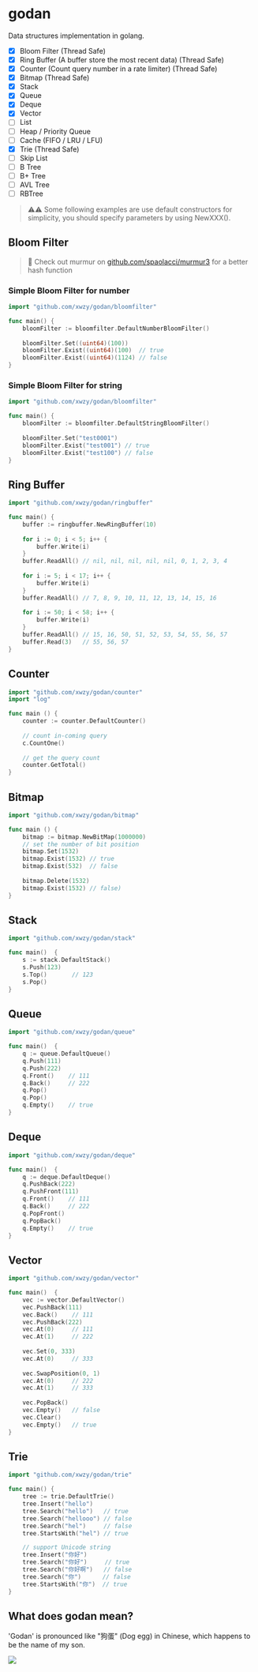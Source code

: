 # godan
Data structures implementation in golang.

- [x] Bloom Filter (Thread Safe)
- [x] Ring Buffer (A buffer store the most recent data) (Thread Safe)
- [x] Counter (Count query number in a rate limiter) (Thread Safe)
- [x] Bitmap (Thread Safe)
- [x] Stack
- [x] Queue
- [x] Deque
- [x] Vector
- [ ] List
- [ ] Heap / Priority Queue
- [ ] Cache (FIFO / LRU / LFU)
- [x] Trie (Thread Safe)
- [ ] Skip List
- [ ] B Tree
- [ ] B+ Tree
- [ ] AVL Tree
- [ ] RBTree

> ⚠️⚠️ Some following examples are use default constructors for simplicity, you should specify parameters by using NewXXX().  

## Bloom Filter
> 🚀 Check out murmur on [github.com/spaolacci/murmur3](github.com/spaolacci/murmur3) for a better hash function

### Simple Bloom Filter for number
```go
import "github.com/xwzy/godan/bloomfilter"

func main() {
    bloomFilter := bloomfilter.DefaultNumberBloomFilter()
    
    bloomFilter.Set((uint64)(100))
    bloomFilter.Exist((uint64)(100)  // true
    bloomFilter.Exist((uint64)(1124) // false
}
```

### Simple Bloom Filter for string
```go
import "github.com/xwzy/godan/bloomfilter"

func main() {
    bloomFilter := bloomfilter.DefaultStringBloomFilter()
    
    bloomFilter.Set("test0001")
    bloomFilter.Exist("test001") // true
    bloomFilter.Exist("test100") // false
}
```

## Ring Buffer
```go
import "github.com/xwzy/godan/ringbuffer"

func main() {
    buffer := ringbuffer.NewRingBuffer(10)
    
    for i := 0; i < 5; i++ {
        buffer.Write(i)
    }
    buffer.ReadAll() // nil, nil, nil, nil, nil, 0, 1, 2, 3, 4
    
    for i := 5; i < 17; i++ {
        buffer.Write(i)
    }
    buffer.ReadAll() // 7, 8, 9, 10, 11, 12, 13, 14, 15, 16
    
    for i := 50; i < 58; i++ {
        buffer.Write(i)
    }
    buffer.ReadAll() // 15, 16, 50, 51, 52, 53, 54, 55, 56, 57
    buffer.Read(3)   // 55, 56, 57
}
```

## Counter
```go
import "github.com/xwzy/godan/counter"
import "log"

func main () {
    counter := counter.DefaultCounter()
    
    // count in-coming query
    c.CountOne()
    
    // get the query count
    counter.GetTotal()
}
```

## Bitmap
```go
import "github.com/xwzy/godan/bitmap"

func main () {
    bitmap := bitmap.NewBitMap(1000000) 
    // set the number of bit position
    bitmap.Set(1532)
    bitmap.Exist(1532) // true
    bitmap.Exist(532)  // false
    
    bitmap.Delete(1532)
    bitmap.Exist(1532) // false)
}
```

## Stack
```go
import "github.com/xwzy/godan/stack"

func main()  {
    s := stack.DefaultStack()
    s.Push(123)
    s.Top()       // 123
    s.Pop()
}
```

## Queue
```go
import "github.com/xwzy/godan/queue"

func main()  {
    q := queue.DefaultQueue()
    q.Push(111)
    q.Push(222)
    q.Front()    // 111
    q.Back()     // 222
    q.Pop()
    q.Pop()
    q.Empty()    // true
}
```

## Deque
```go
import "github.com/xwzy/godan/deque"

func main()  {
    q := deque.DefaultDeque()
    q.PushBack(222)
    q.PushFront(111)
    q.Front()    // 111
    q.Back()     // 222
    q.PopFront()
    q.PopBack()
    q.Empty()    // true
}
```

## Vector
```go
import "github.com/xwzy/godan/vector"

func main()  {
    vec := vector.DefaultVector()
    vec.PushBack(111)
    vec.Back()    // 111
    vec.PushBack(222)
    vec.At(0)     // 111
    vec.At(1)     // 222
    
    vec.Set(0, 333)
    vec.At(0)     // 333
    
    vec.SwapPosition(0, 1)
    vec.At(0)     // 222
    vec.At(1)     // 333
    
    vec.PopBack()
    vec.Empty()   // false
    vec.Clear()
    vec.Empty()   // true
}
```

## Trie
```go
import "github.com/xwzy/godan/trie"

func main() {
    tree := trie.DefaultTrie()
    tree.Insert("hello")
    tree.Search("hello")   // true
    tree.Search("hellooo") // false
    tree.Search("hel")     // false
    tree.StartsWith("hel") // true

    // support Unicode string
    tree.Insert("你好")
    tree.Search("你好")     // true
    tree.Search("你好啊")   // false
    tree.Search("你")      // false
    tree.StartsWith("你")  // true
}
```

## What does godan mean?
'Godan' is pronounced like "狗蛋" (Dog egg) in Chinese, which happens to be the name of my son.

![](doc/img/godan.png)


